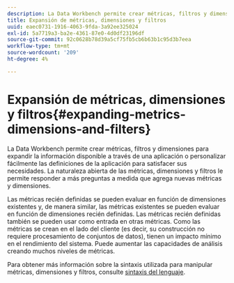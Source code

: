 ```yaml
---
description: La Data Workbench permite crear métricas, filtros y dimensiones para expandir la información disponible a través de una aplicación o personalizar fácilmente las definiciones de la aplicación para satisfacer sus necesidades. La naturaleza abierta de las métricas, dimensiones y filtros le permite responder a más preguntas a medida que agrega nuevas métricas y dimensiones.
title: Expansión de métricas, dimensiones y filtros
uuid: eaec0731-1916-4063-9fda-3a92ee325024
exl-id: 5a7719a3-ba2e-4361-87e0-4d0df23196df
source-git-commit: 92c0628b78d39a5cf75fb5cb6b63b1c95d3b7eea
workflow-type: tm+mt
source-wordcount: '209'
ht-degree: 4%

---
```


# Expansión de métricas, dimensiones y filtros{#expanding-metrics-dimensions-and-filters}

La Data Workbench permite crear métricas, filtros y dimensiones para expandir la información disponible a través de una aplicación o personalizar fácilmente las definiciones de la aplicación para satisfacer sus necesidades. La naturaleza abierta de las métricas, dimensiones y filtros le permite responder a más preguntas a medida que agrega nuevas métricas y dimensiones.

Las métricas recién definidas se pueden evaluar en función de dimensiones existentes y, de manera similar, las métricas existentes se pueden evaluar en función de dimensiones recién definidas. Las métricas recién definidas también se pueden usar como entrada en otras métricas. Como las métricas se crean en el lado del cliente (es decir, su construcción no requiere procesamiento de conjuntos de datos), tienen un impacto mínimo en el rendimiento del sistema. Puede aumentar las capacidades de análisis creando muchos niveles de métricas.

Para obtener más información sobre la sintaxis utilizada para manipular métricas, dimensiones y filtros, consulte [sintaxis del lenguaje](https://docs.adobe.com/content/help/en/data-workbench/using/client/qry-lang-syntx/c-qry-lang-syntx.html).
